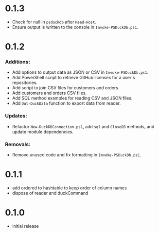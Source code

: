 # 0.1.3

- Check for null in `psduckdb` after `Read-Host`.
- Ensure output is written to the console in `Invoke-PSDuckDb.ps1`.

# 0.1.2

### Additions:
- Add options to output data as JSON or CSV in `Invoke-PSDuckDb.ps1`.
- Add PowerShell script to retrieve GitHub licenses for a user's repositories.
- Add script to join CSV files for customers and orders.
- Add customers and orders CSV files.
- Add SQL method examples for reading CSV and JSON files.
- Add `Out-DuckData` function to export data from reader.

### Updates:
- Refactor `New-DuckDBConnection.ps1`, add `sql` and `CloseDB` methods, and update module dependencies.

### Removals:
- Remove unused code and fix formatting in `Invoke-PSDuckDb.ps1`.

# 0.1.1

- add ordered to hashtable to keep order of column names
- dispose of reader and duckCommand


# 0.1.0

- Initial release
